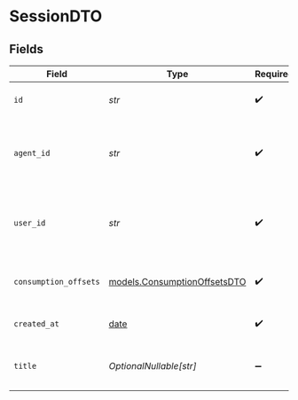 # SessionDTO


## Fields

| Field                                                                | Type                                                                 | Required                                                             | Description                                                          | Example                                                              |
| -------------------------------------------------------------------- | -------------------------------------------------------------------- | -------------------------------------------------------------------- | -------------------------------------------------------------------- | -------------------------------------------------------------------- |
| `id`                                                                 | *str*                                                                | :heavy_check_mark:                                                   | Unique identifier of the session                                     | zv3h4j5Fjv                                                           |
| `agent_id`                                                           | *str*                                                                | :heavy_check_mark:                                                   | Unique identifier of the agent associated with the session.          | vUfk4PgjTm                                                           |
| `user_id`                                                            | *str*                                                                | :heavy_check_mark:                                                   | Unique identifier of the user associated with the session.           | v9pg5Zv3h4                                                           |
| `consumption_offsets`                                                | [models.ConsumptionOffsetsDTO](../models/consumptionoffsetsdto.md)   | :heavy_check_mark:                                                   | Tracks the state of message consumption.                             | {<br/>"client": 37<br/>}                                             |
| `created_at`                                                         | [date](https://docs.python.org/3/library/datetime.html#date-objects) | :heavy_check_mark:                                                   | When the session was created                                         | 2025-01-25T22:41:41                                                  |
| `title`                                                              | *OptionalNullable[str]*                                              | :heavy_minus_sign:                                                   | N/A                                                                  | A tale about a friendly dragon and a lost princess                   |